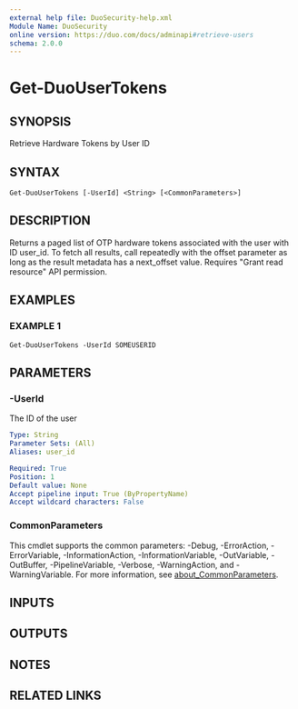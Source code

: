 ```yaml
---
external help file: DuoSecurity-help.xml
Module Name: DuoSecurity
online version: https://duo.com/docs/adminapi#retrieve-users
schema: 2.0.0
---
```


# Get-DuoUserTokens

## SYNOPSIS
Retrieve Hardware Tokens by User ID

## SYNTAX

```
Get-DuoUserTokens [-UserId] <String> [<CommonParameters>]
```

## DESCRIPTION
Returns a paged list of OTP hardware tokens associated with the user with ID user_id.
To fetch all results, call repeatedly with the offset parameter as long as the result metadata has a next_offset value.
Requires "Grant read resource" API permission.

## EXAMPLES

### EXAMPLE 1
```
Get-DuoUserTokens -UserId SOMEUSERID
```

## PARAMETERS

### -UserId
The ID of the user

```yaml
Type: String
Parameter Sets: (All)
Aliases: user_id

Required: True
Position: 1
Default value: None
Accept pipeline input: True (ByPropertyName)
Accept wildcard characters: False
```

### CommonParameters
This cmdlet supports the common parameters: -Debug, -ErrorAction, -ErrorVariable, -InformationAction, -InformationVariable, -OutVariable, -OutBuffer, -PipelineVariable, -Verbose, -WarningAction, and -WarningVariable. For more information, see [about_CommonParameters](http://go.microsoft.com/fwlink/?LinkID=113216).

## INPUTS

## OUTPUTS

## NOTES

## RELATED LINKS
